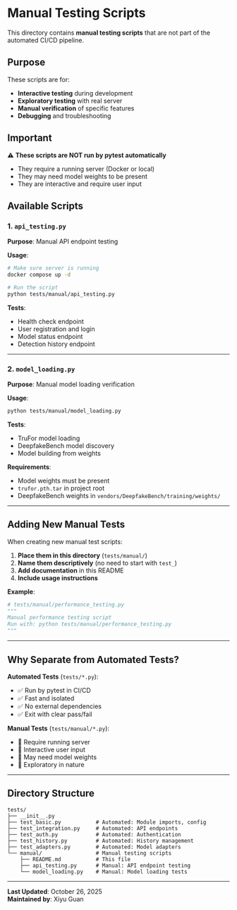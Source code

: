 # Manual Testing Scripts

This directory contains **manual testing scripts** that are not part of the automated CI/CD pipeline.

## Purpose

These scripts are for:
- **Interactive testing** during development
- **Exploratory testing** with real server
- **Manual verification** of specific features
- **Debugging** and troubleshooting

## Important

⚠️ **These scripts are NOT run by pytest automatically**
- They require a running server (Docker or local)
- They may need model weights to be present
- They are interactive and require user input

## Available Scripts

### 1. `api_testing.py`
**Purpose**: Manual API endpoint testing

**Usage**:
```bash
# Make sure server is running
docker compose up -d

# Run the script
python tests/manual/api_testing.py
```

**Tests**:
- Health check endpoint
- User registration and login
- Model status endpoint
- Detection history endpoint

---

### 2. `model_loading.py`
**Purpose**: Manual model loading verification

**Usage**:
```bash
python tests/manual/model_loading.py
```

**Tests**:
- TruFor model loading
- DeepfakeBench model discovery
- Model building from weights

**Requirements**:
- Model weights must be present
- `trufor.pth.tar` in project root
- DeepfakeBench weights in `vendors/DeepfakeBench/training/weights/`

---

## Adding New Manual Tests

When creating new manual test scripts:

1. **Place them in this directory** (`tests/manual/`)
2. **Name them descriptively** (no need to start with `test_`)
3. **Add documentation** in this README
4. **Include usage instructions**

**Example**:
```python
# tests/manual/performance_testing.py
"""
Manual performance testing script
Run with: python tests/manual/performance_testing.py
"""
```

---

## Why Separate from Automated Tests?

**Automated Tests** (`tests/*.py`):
- ✅ Run by pytest in CI/CD
- ✅ Fast and isolated
- ✅ No external dependencies
- ✅ Exit with clear pass/fail

**Manual Tests** (`tests/manual/*.py`):
- 🔧 Require running server
- 🔧 Interactive user input
- 🔧 May need model weights
- 🔧 Exploratory in nature

---

## Directory Structure

```
tests/
├── __init__.py
├── test_basic.py           # Automated: Module imports, config
├── test_integration.py     # Automated: API endpoints
├── test_auth.py            # Automated: Authentication
├── test_history.py         # Automated: History management
├── test_adapters.py        # Automated: Model adapters
└── manual/                 # Manual testing scripts
    ├── README.md           # This file
    ├── api_testing.py      # Manual: API endpoint testing
    └── model_loading.py    # Manual: Model loading tests
```

---

**Last Updated**: October 26, 2025  
**Maintained by**: Xiyu Guan


